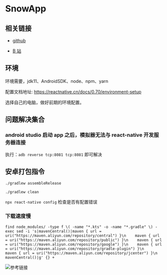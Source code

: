 # SnowApp

## 相关链接

- [github](https://github.com/Jimmylxue)

- [B 站](https://space.bilibili.com/304985153?spm_id_from=333.1007.0.0)

## 环境

环境需要，jdk11、AndroidSDK、node、npm、yarn

配置文档地址: https://reactnative.cn/docs/0.70/environment-setup

选择自己的电脑，做好前期的环境配置。

## 问题解决集合

### android studio 启动 app 之后，模拟器无法与 react-native 开发服务器连接

执行：`adb reverse tcp:8081 tcp:8081` 即可解决

## 安卓打包指令

`./gradlew assembleRelease`

`./gradlew clean`

`npx react-native config` 检查是否有配置错误

### 下载速度慢

```
find node_modules/ -type f \( -name "*.kts" -o -name "*.gradle" \) -exec sed -i 's|mavenCentral()|maven { url = uri("https://maven.aliyun.com/repository/central") }\n    maven { url = uri("https://maven.aliyun.com/repository/public") }\n    maven { url = uri("https://maven.aliyun.com/repository/google") }\n    maven { url = uri("https://maven.aliyun.com/repository/gradle-plugin") }\n    maven { url = uri("https://maven.aliyun.com/repository/jcenter") }\n    mavenCentral()|g' {} +
```

![参考链接](https://juejin.cn/post/7428128754571296807)
